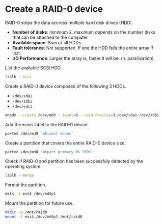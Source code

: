 # Create a RAID-0 device

RAID-0 strips the data accross multiple hard disk drives (HDD).

* **Number of disks**: minimum 2, maximum depends on the number disks that can be attached to the computer.
* **Available space**: Sum of all HDDs
* **Fault tolerance**: Not supported. If one the HDD fails the entire array if lost.
* **I/O Performance**: Larger the array is, faster it will be. (n. parallization).

List the available SCSI HDD.

```bash
lsblk --scsi
```

Create a RAID-0 device composed of the following 3 HDDs.

* `/dev/sda1`
* `/dev/sdb1`
* `/dev/sdc1`

```bash
mdadm --create /dev/md0 --level=0 --raid-devices=3 /dev/sda1 /dev/sdb1 /dev/sdc1
```

Add the `msdos` label to the RAID-0 device.

```bash
parted /dev/md0 'mklabel msdos'
```

Create a partition that covers the entire RAID-0 device size.

```bash
parted /dev/md0 'mkpart primary 0% 100%'
```

Check if RAID-0 and partition has been successfuly detected by the operating system.

```bash
lsblk --merge
```

Format the partition.

```bash
mkfs -t ext4 /dev/md0p1
```

Mount the partition for future use.

```bash
mkdir -p /mnt/raid0
mount -t ext4 /dev/md0p1 /mnt/raid0
```